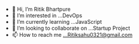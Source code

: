 - 👋 Hi, I’m Ritik Bhartpure
- 👀 I’m interested in ...DevOps
- 🌱 I’m currently learning ...JavaScript
- 💞️ I’m looking to collaborate on ...Startup Project
- 📫 How to reach me ...Ritiksahu0321@gmail.com

